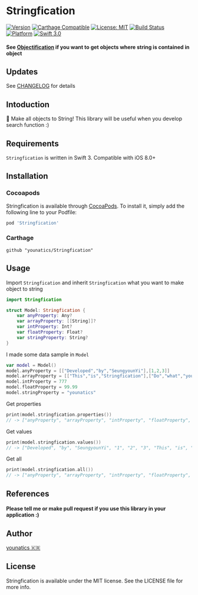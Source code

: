 # Stringfication

[![Version](https://img.shields.io/cocoapods/v/Stringfication.svg?style=flat)](http://cocoapods.org/pods/Stringfication)
[![Carthage Compatible](https://img.shields.io/badge/Carthage-compatible-4BC51D.svg?style=flat)](https://github.com/Carthage/Carthage)
[![License: MIT](https://img.shields.io/badge/license-MIT-blue.svg?style=flat)](https://github.com/younatics/Stringfication/blob/master/LICENSE)
[![Build Status](https://travis-ci.org/younatics/Stringfication.svg?branch=master)](https://travis-ci.org/younatics/Stringfication)
[![Platform](https://img.shields.io/cocoapods/p/Stringfication.svg?style=flat)](http://cocoapods.org/pods/Stringfication)
[![Swift 3.0](https://img.shields.io/badge/Swift-3.0-orange.svg?style=flat)](https://developer.apple.com/swift/)

#### See [Objectification](https://github.com/younatics/Objectification) if you want to get objects where string is contained in object

## Updates
See [CHANGELOG](https://github.com/younatics/Stringfication/blob/master/CHANGELOG.md) for details

## Intoduction
🔨 Make all objects to String! This library will be useful when you develop search function :)

## Requirements

`Stringfication` is written in Swift 3. Compatible with iOS 8.0+

## Installation

### Cocoapods

Stringfication is available through [CocoaPods](http://cocoapods.org). To install
it, simply add the following line to your Podfile:

```ruby
pod 'Stringfication'
```
### Carthage
```
github "younatics/Stringfication"
```

## Usage
Import `Stringfication` and inherit `Stringfication` what you want to make object to string
```swift
import Stringfication

struct Model: Stringfication {
    var anyProperty: Any?
    var arrayProperty: [[String]]?
    var intProperty: Int?
    var floatProperty: Float?
    var stringProperty: String?
}
```

I made some data sample in `Model`
```swift
var model = Model()
model.anyProperty = [["Developed","by","SeungyounYi"],[1,2,3]]
model.arrayProperty = [["This","is","Stringfication"],["Do","what","you","want"]]
model.intProperty = 777
model.floatProperty = 99.99
model.stringProperty = "younatics"
```

Get properties 
```swift
print(model.stringfication.properties())
// -> ["anyProperty", "arrayProperty", "intProperty", "floatProperty", "stringProperty"]
```

Get values 
```swift
print(model.stringfication.values())
// -> ["Developed", "by", "SeungyounYi", "1", "2", "3", "This", "is", "Stringfication", "Do", "what", "you", "want", "777", "99.9899979", "younatics"]
```

Get all 
```swift
print(model.stringfication.all())
// -> ["anyProperty", "arrayProperty", "intProperty", "floatProperty", "stringProperty", "Developed", "by", "SeungyounYi", "1", "2", "3", "This", "is", "Stringfication", "Do", "what", "you", "want", "777", "99.9899979", "younatics"]
```

## References
#### Please tell me or make pull request if you use this library in your application :) 

## Author
[younatics 🇰🇷](http://younatics.github.io)

## License
Stringfication is available under the MIT license. See the LICENSE file for more info.


